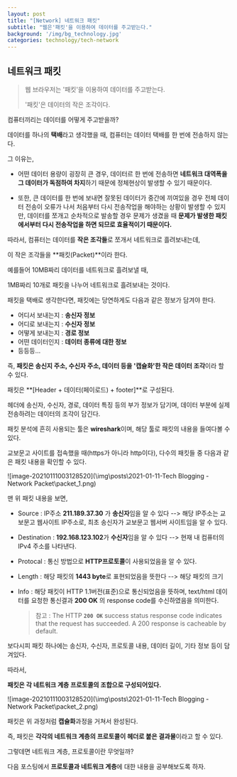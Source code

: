 ```yaml
---
layout: post
title: "[Network] 네트워크 패킷"
subtitle: "웹은'패킷'을 이용하여 데이터를 주고받는다."
background: '/img/bg_technology.jpg'
categories: technology/tech-network
---
```


## 네트워크 패킷



> 웹 브라우저는 '패킷'을 이용하여 데이터를 주고받는다. 
>
> '패킷'은 데이터의 작은 조각이다.



컴퓨터끼리는 데이터를 어떻게 주고받을까?

데이터를 하나의 **택배**라고 생각했을 때, 컴퓨터는 데이터 택배를 한 번에 전송하지 않는다.

그 이유는,

- 어떤 데이터 용량이 굉장히 큰 경우, 데이터르 한 번에 전송하면 **네트워크 대역폭을 그 데이터가 독점하여 차지**하기 때문에 정체현상이 발생할 수 있기 때문이다.

- 또한, 큰 데이터를 한 번에 보내면 잘못된 데이터가 중간에 끼여있을 경우 전체 데이터 전송이 오류가 나서 처음부터 다시 전송작업을 해야하는 상황이 발생할 수 있지만, 데이터를 쪼개고 순차적으로 발송할 경우 문제가 생겼을 때 **문제가 발생한 패킷에서부터 다시 전송작업을 하면 되므로 효율적이기 때문이다.**

따라서, 컴퓨터는 데이터를 **작은 조각들**로 쪼개서 네트워크로 흘려보내는데,

이 작은 조각들을 **패킷(Packet)**이라 한다.

예를들어 10MB짜리 데이터를 네트워크로 흘려보낼 때, 

1MB짜리 10개로 패킷을 나누어 네트워크로 흘려보내는 것이다.



패킷을 택배로 생각한다면,  패킷에는 당연하게도 다음과 같은 정보가 담겨야 한다.

- 어디서 보내는지 : **송신자 정보**
- 어디로 보내는지 : **수신자 정보**
- 어떻게 보내는지 : **경로 정보**
- 어떤 데이터인지 : **데이터 종류에 대한 정보**
- 등등등...

즉, **패킷은 송신지 주소, 수신자 주소, 데이터 등을 '캡슐화'한 작은 데이터 조각**이라 할 수 있다.

패킷은 **[Header + 데이터(페이로드) + footer]**로 구성된다.

헤더에 송신자, 수신자, 경로, 데이터 특징 등의 부가 정보가 담기며, 데이터 부분에 실제 전송하려는 데이터의 조각이 담긴다.



패킷 분석에 흔히 사용되는 툴은 **wireshark**이며, 해당 툴로 패킷의 내용을 들여다볼 수 있다.

교보문고 사이트를 접속했을 때(https가 아니라 http이다),  다수의 패킷들 중 다음과 같은 패킷 내용을 확인할 수 있다.

![image-20210111003128520](\img\posts\2021-01-11-Tech Blogging - Network Packet\packet_1.png)

맨 위 패킷 내용을 보면, 

- Source : IP주소 **211.189.37.30** 가 **송신자**임을 알 수 있다 --> 해당 IP주소는 교보문고 웹사이트 IP주소로, 최초 송신자가 교보문고 웹서버 사이트임을 알 수 있다. 

- Destination : **192.168.123.102**가 **수신자**임을 알 수 있다 -->  현재 내 컴퓨터의 IPv4 주소를 나타낸다.

- Protocal : 통신 방법으로 **HTTP프로토콜**이 사용되었음을 알 수 있다.

- Length : 해당 패킷의 **1443 byte**로 표현되었음을 뜻한다 --> 해당 패킷의 크기

- Info : 해당 패킷이 HTTP 1.1버전(표준)으로 통신되었음을 뜻하며, text/html 데이터를 요청한 통신결과 **200 OK** 의 response code를 수신하였음을 의미한다.

  > 참고 : The HTTP **`200 OK`** success status response code indicates that the request has succeeded. A 200 response is cacheable by default.



보다시피 패킷 하나에는 송신자, 수신자, 프로토콜 내용, 데이터 길이, 기타 정보 등이 담겨있다.

따라서, 

**패킷은 각 네트워크 계층 프로토콜의 조합으로 구성되어있다.**



![image-20210111003128520](\img\posts\2021-01-11-Tech Blogging - Network Packet\packet_2.png)

패킷은 위 과정처럼 **캡슐화**과정을 거쳐서 완성된다.

즉, 패킷은 **각각의 네트워크 계층의 프로토콜이 헤더로 붙은 결과물**이라고 할 수 있다.

그렇데면 네트워크 계층, 프로토콜이란 무엇일까?



다음 포스팅에서 **프로토콜과 네트워크 계층**에 대한 내용을 공부해보도록 하자.